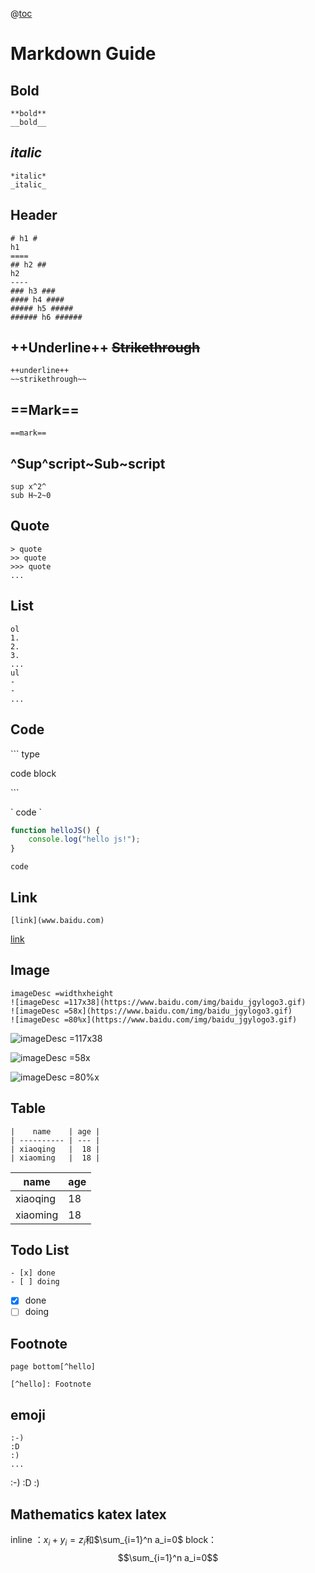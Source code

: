 @[toc](Toc)

Markdown Guide
=============
## **Bold**
```
**bold**
__bold__
```
## *italic*
```
*italic*
_italic_
```
## Header
```
# h1 #
h1
====
## h2 ##
h2
----
### h3 ###
#### h4 ####
##### h5 #####
###### h6 ######
```

## ++Underline++ ~~Strikethrough~~
```
++underline++
~~strikethrough~~
```
## ==Mark==
```
==mark==
```

## ^Sup^script~Sub~script
```
sup x^2^
sub H~2~0
```

## Quote
```
> quote
>> quote
>>> quote
...
```
## List
```
ol
1.
2.
3.
...
ul
-
-
...
```
## Code
\``` type

code block

\```

\` code \`

```javascript
function helloJS() {
    console.log("hello js!");
}
```
`code`

## Link
```
[link](www.baidu.com)
```
[link](www.baidu.com)

## Image
```
imageDesc =widthxheight
![imageDesc =117x38](https://www.baidu.com/img/baidu_jgylogo3.gif)
![imageDesc =58x](https://www.baidu.com/img/baidu_jgylogo3.gif)
![imageDesc =80%x](https://www.baidu.com/img/baidu_jgylogo3.gif)
```
![imageDesc =117x38](https://www.baidu.com/img/baidu_jgylogo3.gif)

![imageDesc =58x](https://www.baidu.com/img/baidu_jgylogo3.gif)

![imageDesc =80%x](https://www.baidu.com/img/baidu_jgylogo3.gif)

## Table
```
|    name    | age |
| ---------- | --- |
| xiaoqing   |  18 |
| xiaoming   |  18 |
```
|    name    | age |
| ---------- | --- |
| xiaoqing   |  18 |
| xiaoming   |  18 |

## Todo List
```
- [x] done
- [ ] doing
```
- [x] done
- [ ] doing

## Footnote
```
page bottom[^hello]

[^hello]: Footnote
```

## emoji

```
:-)
:D
:)
...
```
:-) :D :)

## Mathematics katex latex

inline ：$x_i + y_i = z_i$和$\sum_{i=1}^n a_i=0$
block：
$$\sum_{i=1}^n a_i=0$$
